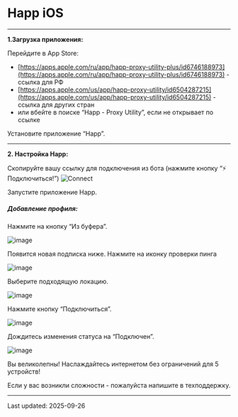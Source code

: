 # Happ iOS
------------


**1.Загрузка приложения:**

Перейдите в App Store:
- [https://apps.apple.com/ru/app/happ-proxy-utility-plus/id6746188973](https://apps.apple.com/ru/app/happ-proxy-utility-plus/id6746188973) - ссылка для РФ
- [https://apps.apple.com/us/app/happ-proxy-utility/id6504287215](https://apps.apple.com/us/app/happ-proxy-utility/id6504287215) - ссылка для других стран
- или вбейте в поиске “Happ - Proxy Utility”, если не открывает по ссылке

Установите приложение “Happ”.

------------
**2. Настройка Happ:**

Скопируйте вашу ссылку для подключения из бота (нажмите кнопку “⚡️ Подключиться!”)
![Connect](https://raw.githubusercontent.com/skypathv/happ/main/images/common/status.png)

Запустите приложение Happ.

##### Добавление профиля:

Нажмите на кнопку “Из буфера”.

![image](https://raw.githubusercontent.com/skypathv/happ/main/images/ios-macos-android/happ/clipboard.PNG)

Появится новая подписка ниже. Нажмите на иконку проверки пинга

![image](https://raw.githubusercontent.com/skypathv/happ/main/images/ios-macos-android/happ/ping.PNG)

Выберите подходящую локацию.

![image](https://raw.githubusercontent.com/skypathv/happ/main/images/ios-macos-android/happ/ping_out.PNG)

Нажмите кнопку “Подключиться”.

![image](https://raw.githubusercontent.com/skypathv/happ/main/images/ios-macos-android/happ/connect.PNG)

Дождитесь изменения статуса на “Подключен”.

![image](https://raw.githubusercontent.com/skypathv/happ/main/images/ios-macos-android/happ/connected.PNG)

Вы великолепны! Наслаждайтесь интернетом без ограничений для 5 устройств!

Если у вас возникли сложности - пожалуйста напишите в техподдержку.




-----------
Last updated: 2025-09-26 
